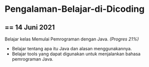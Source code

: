 # Pengalaman-Belajar-di-Dicoding
==
14 Juni 2021
--
Belajar kelas Memulai Pemrograman dengan Java. *(Progres 21%)*
- Belajar tentang apa itu Java dan alasan menggunakannya.
- Belajar tools yang dapat digunakan untuk menjalankan bahasa pemrograman Java.

